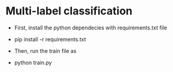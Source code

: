 # Multi-label classification
* First, install the python dependecies with requirements.txt file  
- pip install -r requirements.txt    
* Then, run the train file as    
- python train.py
